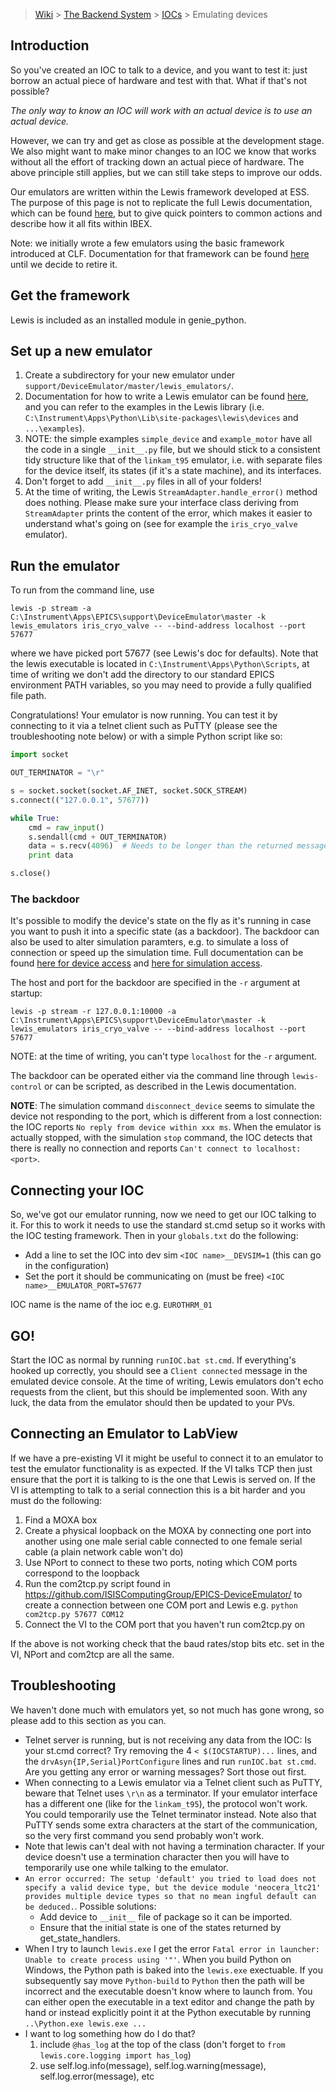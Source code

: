 > [Wiki](Home) > [The Backend System](The-Backend-System) > [IOCs](IOCs) > Emulating devices

## Introduction

So you've created an IOC to talk to a device, and you want to test it: just borrow an actual piece of hardware and test with that. What if that's not possible? 

*The only way to know an IOC will work with an actual device is to use an actual device.*

However, we can try and get as close as possible at the development stage. We also might want to make minor changes to an IOC we know that works without all the effort of tracking down an actual piece of hardware. The above principle still applies, but we can still take steps to improve our odds.

Our emulators are written within the Lewis framework developed at ESS. The purpose of this page is not to replicate the full Lewis documentation, which can be found [here](http://lewis.readthedocs.io/en/latest/), but to give quick pointers to common actions and describe how it all fits within IBEX.

Note: we initially wrote a few emulators using the basic framework introduced at CLF. Documentation for that framework can be found [here](CLF-Emulators-Framework) until we decide to retire it.

## Get the framework

Lewis is included as an installed module in genie_python.

## Set up a new emulator

1. Create a subdirectory for your new emulator under `support/DeviceEmulator/master/lewis_emulators/`.
1. Documentation for how to write a Lewis emulator can be found [here](http://lewis.readthedocs.io/en/latest/developer_guide/writing_devices.html), and you can refer to the examples in the Lewis library (i.e. `C:\Instrument\Apps\Python\Lib\site-packages\lewis\devices` and `...\examples`).
1. NOTE: the simple examples `simple_device` and `example_motor` have all the code in a single `__init__.py` file, but we should stick to a consistent tidy structure like that of the `linkam_t95` emulator, i.e. with separate files for the device itself, its states (if it's a state machine), and its interfaces.
1. Don't forget to add `__init__.py` files in all of your folders!
1. At the time of writing, the Lewis `StreamAdapter.handle_error()` method does nothing. Please make sure your interface class deriving from `StreamAdapter` prints the content of the error, which makes it easier to understand what's going on (see for example the `iris_cryo_valve` emulator).

## Run the emulator

To run from the command line, use

```
lewis -p stream -a C:\Instrument\Apps\EPICS\support\DeviceEmulator\master -k lewis_emulators iris_cryo_valve -- --bind-address localhost --port 57677
```

where we have picked port 57677 (see Lewis's doc for defaults). Note that the lewis executable is located in `C:\Instrument\Apps\Python\Scripts`, at time of writing we don't add the directory to our standard EPICS environment PATH variables, so you may need to provide a fully qualified file path.

Congratulations! Your emulator is now running. You can test it by connecting to it via a telnet client such as PuTTY (please see the troubleshooting note below) or with a simple Python script like so:

```python
import socket

OUT_TERMINATOR = "\r"

s = socket.socket(socket.AF_INET, socket.SOCK_STREAM)
s.connect(("127.0.0.1", 57677))

while True:
    cmd = raw_input()
    s.sendall(cmd + OUT_TERMINATOR)
    data = s.recv(4096)  # Needs to be longer than the returned message
    print data

s.close()
```

### The backdoor

It's possible to modify the device's state on the fly as it's running in case you want to push it into a specific state (as a backdoor). The backdoor can also be used to alter simulation paramters, e.g. to simulate a loss of connection or speed up the simulation time. Full documentation can be found [here for device access](http://lewis.readthedocs.io/en/latest/user_guide/remote_access_devices.html) and [here for simulation access](http://lewis.readthedocs.io/en/latest/user_guide/remote_access_simulation.html).

The host and port for the backdoor are specified in the `-r` argument at startup:

```
lewis -p stream -r 127.0.0.1:10000 -a C:\Instrument\Apps\EPICS\support\DeviceEmulator\master -k lewis_emulators iris_cryo_valve -- --bind-address localhost --port 57677
```

NOTE: at the time of writing, you can't type `localhost` for the `-r` argument.

The backdoor can be operated either via the command line through `lewis-control` or can be scripted, as described in the Lewis documentation.

**NOTE**: The simulation command `disconnect_device` seems to simulate the device not responding to the port, which is different from a lost connection: the IOC reports `No reply from device within xxx ms`. When the emulator is actually stopped, with the simulation `stop` command, the IOC detects that there is really no connection and reports `Can't connect to localhost:<port>`.

## Connecting your IOC

So, we've got our emulator running, now we need to get our IOC talking to it. For this to work it needs to use the standard st.cmd setup so it works with the IOC testing framework. Then in your `globals.txt` do the following:

 - Add a line to set the IOC into dev sim `<IOC name>__DEVSIM=1` (this can go in the configuration)
 - Set the port it should be communicating on (must be free) `<IOC name>__EMULATOR_PORT=57677`

IOC name is the name of the ioc e.g. `EUROTHRM_01`

## GO!

Start the IOC as normal by running `runIOC.bat st.cmd`. If everything's hooked up correctly, you should see a `Client connected` message in the emulated device console. At the time of writing, Lewis emulators don't echo requests from the client, but this should be implemented soon. With any luck, the data from the emulator should then be updated to your PVs.

## Connecting an Emulator to LabView

If we have a pre-existing VI it might be useful to connect it to an emulator to test the emulator functionality is as expected. If the VI talks TCP then just ensure that the port it is talking to is the one that Lewis is served on. If the VI is attempting to talk to a serial connection this is a bit harder and you must do the following:
1. Find a MOXA box
2. Create a physical loopback on the MOXA by connecting one port into another using one male serial cable connected to one female serial cable (a plain network cable won't do)
3. Use NPort to connect to these two ports, noting which COM ports correspond to the loopback
4. Run the com2tcp.py script found in https://github.com/ISISComputingGroup/EPICS-DeviceEmulator/ to create a connection between one COM port and Lewis e.g. `python com2tcp.py 57677 COM12`
5. Connect the VI to the COM port that you haven't run com2tcp.py on

If the above is not working check that the baud rates/stop bits etc. set in the VI, NPort and com2tcp are all the same.

## Troubleshooting

We haven't done much with emulators yet, so not much has gone wrong, so please add to this section as you can.

* Telnet server is running, but is not receiving any data from the IOC: Is your st.cmd correct? Try removing the 4 `< $(IOCSTARTUP)...` lines, and the `drvAsyn{IP,Serial}PortConfigure` lines and run `runIOC.bat st.cmd`. Are you getting any error or warning messages? Sort those out first.
* When connecting to a Lewis emulator via a Telnet client such as PuTTY, beware that Telnet uses `\r\n` as a terminator. If your emulator interface has a different one (like for the `linkam_t95`), the protocol won't work. You could temporarily use the Telnet terminator instead. Note also that PuTTY sends some extra characters at the start of the communication, so the very first command you send probably won't work.
* Note that lewis can't deal with not having a termination character. If your device doesn't use a termination character then you will have to temporarily use one while talking to the emulator.
* `An error occurred:
The setup 'default' you tried to load does not specify a valid device type, but
the device module 'neocera_ltc21' provides multiple device types so that no mean
ingful default can be deduced.`. Possible solutions:
    - Add device to `__init__` file of package so it can be imported.
    - Ensure that the initial state is one of the states returned by get_state_handlers.
* When I try to launch `lewis.exe` I get the error `Fatal error in launcher: Unable to create process using '"'`. When you build Python on Windows, the Python path is baked into the `lewis.exe` exectuable. If you subsequently say move `Python-build` to `Python` then the path will be incorrect and the executable doesn't know where to launch from. You can either open the executable in a text editor and change the path by hand or instead explicitly point it at the Python executable by running `..\Python.exe lewis.exe ...`
* I want to log something how do I do that?
    1. include `@has_log` at the top of the class (don't forget to `from lewis.core.logging import has_log`)
    1. use self.log.info(message), self.log.warning(message), self.log.error(message), etc
